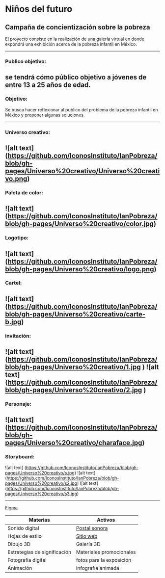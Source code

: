 # Niños del futuro
## Campaña de concientización sobre la pobreza

El proyecto consiste en la realización de una galería virtual en donde expondrá una exhibición acerca de la pobreza infantil en México.

---
### Publico objetivo:
se tendrá cómo público objetivo a jóvenes de entre 13 a 25 años de edad.
---
### Objetivo:
Se busca hacer reflexionar al publico del problema de la pobreza infantil en México 
y proponer algunas soluciones.

---
### Universo creativo:

![alt text] (https://github.com/IconosInstituto/IanPobreza/blob/gh-pages/Universo%20creativo/Universo%20creativo.png)
---
### Paleta de color:

![alt text] (https://github.com/IconosInstituto/IanPobreza/blob/gh-pages/Universo%20creativo/color.jpg)
---
### Logotipo:

![alt text] (https://github.com/IconosInstituto/IanPobreza/blob/gh-pages/Universo%20creativo/logo.png)
---
### Cartel:

![alt text] (https://github.com/IconosInstituto/IanPobreza/blob/gh-pages/Universo%20creativo/carte-b.jpg)
---
### invitación:

![alt text] (https://github.com/IconosInstituto/IanPobreza/blob/gh-pages/Universo%20creativo/1.jpg )
![alt text] (https://github.com/IconosInstituto/IanPobreza/blob/gh-pages/Universo%20creativo/2.jpg )
---
### Personaje:

![alt text] (https://github.com/IconosInstituto/IanPobreza/blob/gh-pages/Universo%20creativo/charaface.jpg)
---

### Storyboard:

![alt text] (https://github.com/IconosInstituto/IanPobreza/blob/gh-pages/Universo%20creativo/s.jpg)
![alt text] (https://github.com/IconosInstituto/IanPobreza/blob/gh-pages/Universo%20creativo/s2.jpg)
![alt text] (https://github.com/IconosInstituto/IanPobreza/blob/gh-pages/Universo%20creativo/s3.jpg)

---

[Figma](https://www.figma.com/file/I7nOlvjP1aJvOonTNvY17pKP/Ni%C3%B1os-del-futuro)

**Materias** | **Activos**
-------- | -------
Sonido digital | [Postal sonora](https://soundcloud.com/user-131199914/proyecto-integrador-galeria-ninos-del-futuro-postal-sonora)
Hojas de estilo | [Sitio web](https://iconosinstituto.github.io/IanPobreza/)
Dibujo 3D | Galería 3D
Estrategias de significación | Materiales promocionales
Fotografia digital | fotos para la exposición
Animación | infografía animada


